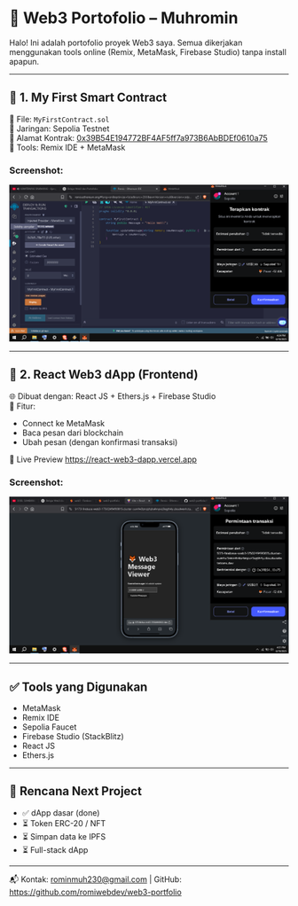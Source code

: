 # 🚀 Web3 Portofolio – Muhromin

Halo! Ini adalah portofolio proyek Web3 saya. Semua dikerjakan menggunakan tools online (Remix, MetaMask, Firebase Studio) tanpa install apapun.

---

## 🔹 1. My First Smart Contract

📄 File: `MyFirstContract.sol`  
📍 Jaringan: Sepolia Testnet  
🔗 Alamat Kontrak: [0x39B54E194772BF4AF5ff7a973B6AbBDEf0610a75](https://sepolia.etherscan.io/address/0x39B54E194772BF4AF5ff7a973B6AbBDEf0610a75)  
🧪 Tools: Remix IDE + MetaMask

### Screenshot:
![Deploy](./01-my-first-contract/deploy.png)

---

## 🔹 2. React Web3 dApp (Frontend)

🌐 Dibuat dengan: React JS + Ethers.js + Firebase Studio  
🎯 Fitur:
- Connect ke MetaMask
- Baca pesan dari blockchain
- Ubah pesan (dengan konfirmasi transaksi)

🔗 Live Preview
https://react-web3-dapp.vercel.app


### Screenshot:
![Web](./02-react-web3-dapp/web.png)

---

## ✅ Tools yang Digunakan

- MetaMask
- Remix IDE
- Sepolia Faucet
- Firebase Studio (StackBlitz)
- React JS
- Ethers.js

---

## 🚧 Rencana Next Project

- ✅ dApp dasar (done)
- ⏳ Token ERC-20 / NFT
- ⏳ Simpan data ke IPFS
- ⏳ Full-stack dApp

---

📬 Kontak: rominmuh230@gmail.com | GitHub: https://github.com/romiwebdev/web3-portfolio
